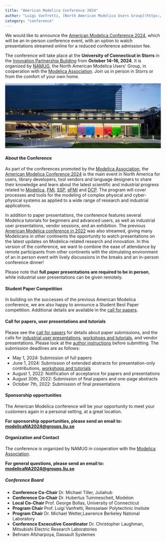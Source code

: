 ```yaml
---
title: "American Modelica Conference 2024"
author: "Luigi Vanfretti, [North American Modelica Users Group](https://modelica.org/events/american2024/))"
category: "conference"
---
```


We would like to announce the [American Modelica Conference 2024](https://modelica.org/events/american2024/), which will be an in-person conference event, with an option to watch presentations streamed online for a reduced conference admission fee.

The conference will take place at the **University of Connecticut in Storrs** in the [Innovation Partnership Building](https://techpark.uconn.edu/) from **October 14–16, 2024**. It is organized by [NAMUG](https://namug.org/), the North American Modelica Users' Group, in cooperation with the [Modelica Association](/association/). Join us in person in Storrs or from the comfort of your own home.

![](UConn-Innovation-Partnership-1920x800.jpg)

#### About the Conference
As part of the conferences promoted by the [Modelica Association](https://modelica.org/association/), the [American Modelica Conference 2024](https://modelica.org/events/american2024/) is the main event in North America for users, library developers, tool vendors and language designers to share their knowledge and learn about the latest scientific and industrial progress related to [Modelica](https://modelica.org/), [FMI](https://fmi-standard.org/), [SSP](https://ssp-standard.org/), [eFMI](http://efmi-standard.org/) and [DCP](https://dcp-standard.org/).
The program will cover processes and tools for the modeling of complex physical and cyber-physical systems as applied to a wide range of research and industrial applications.

In addition to paper presentations, the conference features several Modelica tutorials for beginners and advanced users, as well as industrial user presentations, vendor sessions, and an exhibition.  The previous [American Modelica conference in 2022](https://2022.american.conference.modelica.org/) was also streamed, giving many Modelicans in other continents the opportunity to watch presentations on the latest updates on Modelica-related research and innovation.  In this version of the conference, we want to combine the ease of attendance by remote participants from other continents with the stimulating environment of an in person event with lively discussions in the breaks and an in-person conference dinner! 

Please note that **full paper presentations are required to be in person**, while industrial user presentations can be given remotely.

#### Student Paper Competition

In building on the successes of the previous American Modelica conference, we are also happy to announce a Student Best Paper competition.  Additional details are available in the [call for papers](https://modelica.org/events/american2024/call2024/).

#### Call for papers, user presentations and tutorials

Please see the [call for papers](https://modelica.org/events/american2024/call2024/) for details about paper submissions, and the calls for [industrial user presentations](https://modelica.org/events/american2024/call2024/#:~:text=by%20a%20DOI.-,Call%20for%20Industrial%20User%20Presentations,-You%20are%20encouraged), [workshops and tutorials](https://docs.google.com/forms/d/e/1FAIpQLScsRLAe-YwK7yAQoW6B5KQQ87M_SU4dgj6eKnvpjG3h53HMGw/viewform), and vendor presentations. Please look at the [author instructions](https://modelica.org/events/american2024/authors/) before submitting. The submission deadlines are as follows:  

- May 1, 2024: Submission of full papers
- June 1, 2024: Submission of extended abstracts for presentation-only contributions, [workshops and tutorials](https://docs.google.com/forms/d/e/1FAIpQLScsRLAe-YwK7yAQoW6B5KQQ87M_SU4dgj6eKnvpjG3h53HMGw/viewform)
- August 1, 2022: Notification of acceptance for papers and presentations
- August 30th, 2022: Submission of final papers and one-page abstracts
- October 7th, 2022: Submission of final presentations

#### Sponsorship opportunities

The American Modelica conference will be your opportunity to meet your customers again in a personal setting, at a great location. 

**For sponsorship opportunities, please send an email to:** **[modelicaNA2024@groups.liu.se](mailto:modelicaNA2024@groups.liu.se)**

#### Organization and Contact

The conference is organized by NAMUG in cooperation with the [Modelica Association](https://modelica.org/).

**For general questions, please send an email to:** **[modelicaNA2024@groups.liu.se](mailto:modelicaNA2024@groups.liu.se)**

##### Conference Board

  -  **Conference Co-Chair** Dr. Michael Tiller, Juliahub
  -  **Conference Co-Chair** Dr. Hubertus Tummescheit, Modelon
  -  **Local Co-Chair** Prof. George Bollas, University of Connecticut
  -  **Program Chair** Prof. Luigi Vanfretti, Rensselaer Polytechnic Insitute
  -  **Program Chair** Dr. Michael Wetter,Lawrence Berkeley National Laboratory
  -  **Conference Excecutive Coordinator** Dr. Christopher Laughman, Mitsubishi Electric Research Laboratories
  -  Behnam Afsharpoya, Dassault Systemes
